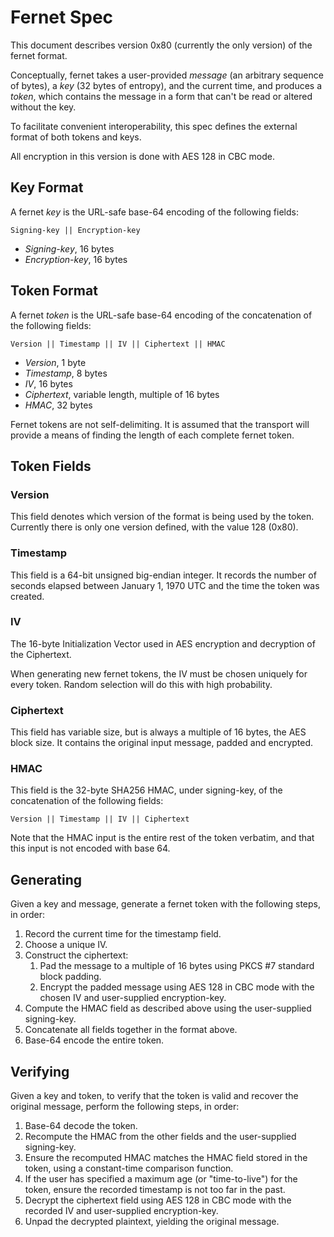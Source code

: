 # Fernet Spec

This document describes version 0x80 (currently the only
version) of the fernet format.

Conceptually, fernet takes a user-provided *message* (an arbitrary
sequence of bytes), a *key* (32 bytes of entropy), and the current
time, and produces a *token*, which contains the message in a form
that can't be read or altered without the key.

To facilitate convenient interoperability, this spec defines the
external format of both tokens and keys.

All encryption in this version is done with AES 128 in CBC mode.

## Key Format

A fernet *key* is the URL-safe base-64 encoding of the following
fields:

    Signing-key || Encryption-key

- *Signing-key*, 16 bytes
- *Encryption-key*, 16 bytes

## Token Format

A fernet *token* is the URL-safe base-64 encoding of the
concatenation of the following fields:

    Version || Timestamp || IV || Ciphertext || HMAC

- *Version*, 1 byte
- *Timestamp*, 8 bytes
- *IV*, 16 bytes
- *Ciphertext*, variable length, multiple of 16 bytes
- *HMAC*, 32 bytes

Fernet tokens are not self-delimiting. It is assumed that the
transport will provide a means of finding the length of each
complete fernet token.

## Token Fields

### Version

This field denotes which version of the format is being used by
the token. Currently there is only one version defined, with the
value 128 (0x80).

### Timestamp

This field is a 64-bit unsigned big-endian integer. It records the
number of seconds elapsed between January 1, 1970 UTC and the time
the token was created.

### IV

The 16-byte Initialization Vector used in AES encryption and
decryption of the Ciphertext.

When generating new fernet tokens, the IV must be chosen uniquely
for every token. Random selection will do this with high
probability.

### Ciphertext

This field has variable size, but is always a multiple of 16
bytes, the AES block size. It contains the original input message,
padded and encrypted.

### HMAC

This field is the 32-byte SHA256 HMAC, under signing-key, of the
concatenation of the following fields:

    Version || Timestamp || IV || Ciphertext

Note that the HMAC input is the entire rest of the token verbatim,
and that this input is not encoded with base 64.

## Generating

Given a key and message, generate a fernet token with the
following steps, in order:

1. Record the current time for the timestamp field.
2. Choose a unique IV.
3. Construct the ciphertext:
   1. Pad the message to a multiple of 16 bytes using PKCS #7
   standard block padding.
   2. Encrypt the padded message using AES 128 in CBC mode with
   the chosen IV and user-supplied encryption-key.
4. Compute the HMAC field as described above using the
user-supplied signing-key.
5. Concatenate all fields together in the format above.
6. Base-64 encode the entire token.

## Verifying

Given a key and token, to verify that the token is valid and
recover the original message, perform the following steps, in
order:

1. Base-64 decode the token.
2. Recompute the HMAC from the other fields and the user-supplied
signing-key.
3. Ensure the recomputed HMAC matches the HMAC field stored in the
token, using a constant-time comparison function.
4. If the user has specified a maximum age (or "time-to-live") for
the token, ensure the recorded timestamp is not too far in the
past.
5. Decrypt the ciphertext field using AES 128 in CBC mode with the
recorded IV and user-supplied encryption-key.
6. Unpad the decrypted plaintext, yielding the original message.
